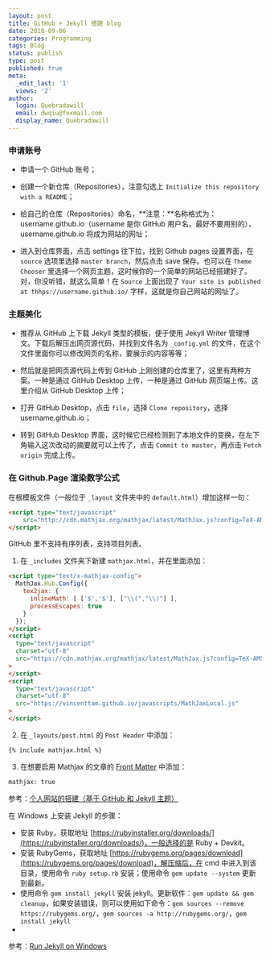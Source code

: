 ```yaml
---
layout: post
title: GitHub + Jekyll 搭建 blog
date: 2018-09-06
categories: Programming
tags: Blog
status: publish
type: post
published: true
meta:
  _edit_last: '1'
  views: '2'
author:
  login: Quebradawill
  email: dwqiu@foxmail.com
  display_name: Quebradawill
---
```


### 申请账号

- 申请一个 GitHub 账号；

- 创建一个新仓库（Repositories），注意勾选上 `Initialize this repository with a README`；

- 给自己的仓库（Repositories）命名，**注意：**名称格式为：username.github.io（username 是你 GitHub 用户名，最好不要用别的），username.github.io 将成为网站的网址；

- 进入到仓库界面，点击 settings 往下拉，找到 Github pages 设置界面，在 `source` 选项里选择 `master branch`，然后点击 save 保存。也可以在 `Theme Chooser` 里选择一个网页主题，这时候你的一个简单的网站已经搭建好了。对，你没听错，就这么简单！在 `Source` 上面出现了 `Your site is published at thhps://username.github.io/` 字样，这就是你自己网站的网址了。

### 主题美化

- 推荐从 GitHub 上下载 Jekyll 类型的模板，便于使用 Jekyll Writer 管理博文。下载后解压出网页源代码，并找到文件名为 `_config.yml` 的文件，在这个文件里面你可以修改网页的名称，要展示的内容等等；

- 然后就是把网页源代码上传到 GitHub 上刚创建的仓库里了，这里有两种方案。一种是通过 GitHub Desktop 上传，一种是通过 GitHub 网页端上传。这里介绍从 GitHub Desktop 上传；

- 打开 GitHub Desktop，点击 `file`，选择 `Clone repository`，选择 username.github.io；

- 转到 GitHub Desktop 界面，这时候它已经检测到了本地文件的变换，在左下角输入这次改动的摘要就可以上传了，点击 `Commit to master`，再点击 `Fetch origin` 完成上传。

### 在 Github.Page 渲染数学公式

在根模板文件（一般位于 `_layout` 文件夹中的 `default.html`）增加这样一句：

```html
<script type="text/javascript"
    src="http://cdn.mathjax.org/mathjax/latest/MathJax.js?config=TeX-AMS-MML_HTMLorMML">
</script>
```

GitHub 里不支持有序列表，支持项目列表。

1. 在 `_includes` 文件夹下新建 `mathjax.html`，并在里面添加：

```html
<script type="text/x-mathjax-config">
  MathJax.Hub.Config({
    tex2jax: {
      inlineMath: [ ['$','$'], ["\\(","\\)"] ],
      processEscapes: true
    }
  });
</script>
<script
  type="text/javascript"
  charset="utf-8"
  src="https://cdn.mathjax.org/mathjax/latest/MathJax.js?config=TeX-AMS-MML_HTMLorMML"
>
</script>
<script
  type="text/javascript"
  charset="utf-8"
  src="https://vincenttam.github.io/javascripts/MathJaxLocal.js"
>
</script>
```

2. 在 `_layouts/post.html` 的 `Post Header` 中添加：

```html
{% include mathjax.html %}
```

3. 在想要启用 Mathjax 的文章的 [Front Matter](https://jekyllrb.com/docs/front-matter) 中添加：

```html
mathjax: true
```

参考：[个人网站的搭建（基于 GitHub 和 Jekyll 主题）](https://blog.csdn.net/qq_19799765/article/details/80869363)

在 Windows 上安装 Jekyll 的步骤：

- 安装 Ruby，获取地址 [https://rubyinstaller.org/downloads/](https://rubyinstaller.org/downloads/)，一般选择的是 Ruby + Devkit。
- 安装 RubyGems，获取地址 [https://rubygems.org/pages/download](https://rubygems.org/pages/download)，解压缩后，在 cmd 中进入到该目录，使用命令 `ruby setup.rb` 安装；使用命令 `gem update --system` 更新到最新。
- 使用命令 `gem install jekyll` 安装 jekyll。更新软件：`gem update && gem cleanup`，如果安装错误，则可以使用如下命令：`gem sources --remove https://rubygems.org/`，`gem sources -a http://rubygems.org/`，`gem install jekyll`
- 

参考：[Run Jekyll on Windows](http://jekyll-windows.juthilo.com)